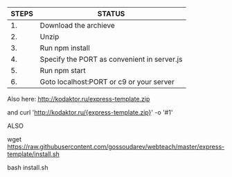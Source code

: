 | STEPS		| STATUS
| ------------- | ------
| 1.		| Download the archieve
| 2.		| Unzip
| 3.		| Run npm install
| 4.		| Specify the PORT as convenient in server.js
| 5.		| Run npm start
| 6.		| Goto localhost:PORT or c9 or your server

Also here: http://kodaktor.ru/express-template.zip

and curl 'http://kodaktor.ru/{express-template.zip}' -o  '#1'

ALSO 

wget https://raw.githubusercontent.com/gossoudarev/webteach/master/express-template/install.sh

bash install.sh